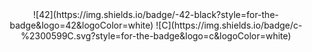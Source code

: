 
<div align = "center">
  ![42](https://img.shields.io/badge/-42-black?style=for-the-badge&logo=42&logoColor=white)
  ![C](https://img.shields.io/badge/c-%2300599C.svg?style=for-the-badge&logo=c&logoColor=white)
</div>
